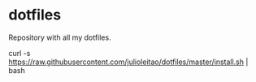 # dotfiles
Repository with all my dotfiles.

curl -s https://raw.githubusercontent.com/julioleitao/dotfiles/master/install.sh | bash
